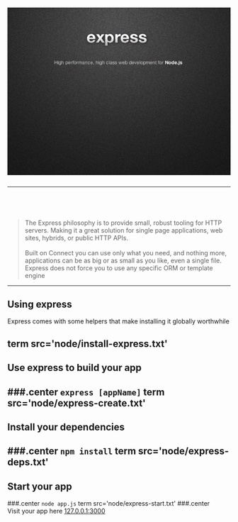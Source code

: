 # <img src='img/decks/node/express-logo.jpg' class="focus-border">
---
## &nbsp;
> The Express philosophy is to provide small, robust tooling for HTTP servers. Making it a great solution for single page applications, web sites, hybrids, or public HTTP APIs.<br><br>
> Built on Connect you can use only what you need, and nothing more, applications can be as big or as small as you like, even a single file. Express does not force you to use any specific ORM or template engine
---
## Using express

Express comes with some helpers that make installing it globally worthwhile

term src='node/install-express.txt'
---
## Use express to build your app
###.center `express [appName]`
term src='node/express-create.txt'
---
## Install your dependencies
###.center `npm install`
term src='node/express-deps.txt'
---
## Start your app
###.center `node app.js`
term src='node/express-start.txt'
###.center <br>Visit your app here [127.0.0.1:3000](http://127.0.0.1:3000/)
